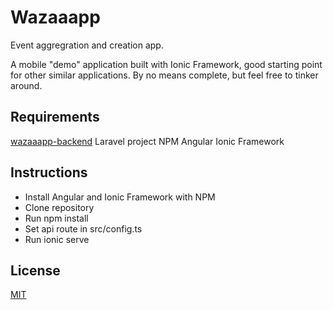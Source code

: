 # Wazaaapp
Event aggregration and creation app. 

A mobile "demo" application built with Ionic Framework, good starting point for other similar applications.
By no means complete, but feel free to tinker around.

## Requirements
[wazaaapp-backend](https://github.com/ahrekim/wazaaapp-backend) Laravel project
NPM
Angular
Ionic Framework

## Instructions
- Install Angular and Ionic Framework with NPM
- Clone repository
- Run npm install
- Set api route in src/config.ts
- Run ionic serve

## License
[MIT](https://choosealicense.com/licenses/mit/)
